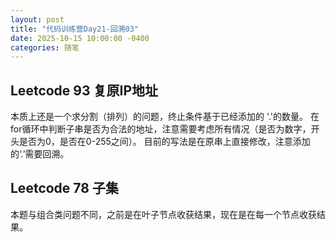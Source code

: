 ```yaml
---
layout: post
title: "代码训练营Day21-回溯03"
date: 2025-10-15 10:00:00 -0400
categories: 随笔
---
```


## Leetcode 93 复原IP地址
本质上还是一个求分割（排列）的问题，终止条件基于已经添加的 '.'的数量。
在for循环中判断子串是否为合法的地址，注意需要考虑所有情况（是否为数字，开头是否为0，是否在0-255之间）。
目前的写法是在原串上直接修改，注意添加的‘.’需要回溯。

## Leetcode 78 子集
本题与组合类问题不同，之前是在叶子节点收获结果，现在是在每一个节点收获结果。




